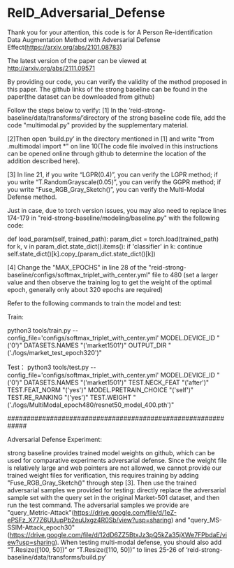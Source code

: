 # ReID_Adversarial_Defense
Thank you for your attention, this code is for  A Person Re-identification Data Augmentation Method with Adversarial Defense Effect(https://arxiv.org/abs/2101.08783)

The latest version of the paper <Robust Person Re-identification with Multi-Modal Joint Defence> can be viewed at http://arxiv.org/abs/2111.09571

By providing our code, you can verify the validity of the method proposed in this paper. The github links of the strong baseline can be found in the paper(the dataset can be downloaded from github)

Follow the steps below to verify:
[1] In the ‘reid-strong-baseline/data/transforms/’directory of the strong baseline code file, add the code "multimodal.py" provided by the supplementary material.

[2]Then open ‘build.py’ in the directory mentioned in [1] and write "from .multimodal import *" on line 10(The code file involved in this instructions can be opened online through github to determine the location of the addition described here).

[3] In line 21, if you write “LGPR(0.4)”, you can verify the LGPR method; if you write “T.RandomGrayscale(0.05)”, you can verify the GGPR method; if you write “Fuse_RGB_Gray_Sketch()”, you can verify the Multi-Modal Defense method.



Just in case, due to torch version issues, you may also need to replace lines 174-179 in "reid-strong-baseline/modeling/baseline.py" with the following code:

  def load_param(self, trained_path):
        param_dict = torch.load(trained_path)
        for k, v in param_dict.state_dict().items():
            if 'classifier' in k:
                continue
            self.state_dict()[k].copy_(param_dict.state_dict()[k])



[4] Change the "MAX_EPOCHS" in line 28 of the "reid-strong-baseline/configs/softmax_triplet_with_center.yml" file to 480 (set a larger value and then observe the training log to get the weight of the optimal epoch, generally only about 320 epochs are required)



Refer to the following commands to train the model and test:

Train:

python3 tools/train.py --config_file='configs/softmax_triplet_with_center.yml'  MODEL.DEVICE_ID "('0')" DATASETS.NAMES "('market1501')" OUTPUT_DIR "('./logs/market_test_epoch320')"


Test：
python3 tools/test.py --config_file='configs/softmax_triplet_with_center.yml' MODEL.DEVICE_ID "('0')" DATASETS.NAMES "('market1501')" TEST.NECK_FEAT "('after')" TEST.FEAT_NORM "('yes')" MODEL.PRETRAIN_CHOICE "('self')" TEST.RE_RANKING "('yes')" TEST.WEIGHT "('./logs/MultiModal_epoch480/resnet50_model_400.pth')"

#############################################################

Adversarial Defense Experiment:

strong baseline provides trained model weights on github, which can be used for comparative experiments adversarial defense. Since the weight file is relatively large and web pointers are not allowed, we cannot provide our trained weight files for verification, this requires training by adding "Fuse_RGB_Gray_Sketch()" through step [3]. Then use the trained adversarial samples we provided for testing: directly replace the adversarial sample set with the query set in the original Market-501 dataset, and then run the test command. The adversarial samples we provide are "query_Metric-Attack"(https://drive.google.com/file/d/1eZ-ePSFz_X77Z6UUupPb2euUxgz4R0Sb/view?usp=sharing) and "query_MS-SSIM-Attack_epoch30"(https://drive.google.com/file/d/12dD6ZZ5BtxJz3pQ5kZa35jXWe7FPbdaE/view?usp=sharing).
When testing multi-modal defense, you should also add “T.Resize([100, 50])” or “T.Resize([110, 50])” to lines 25-26 of ‘reid-strong-baseline/data/transforms/build.py’




